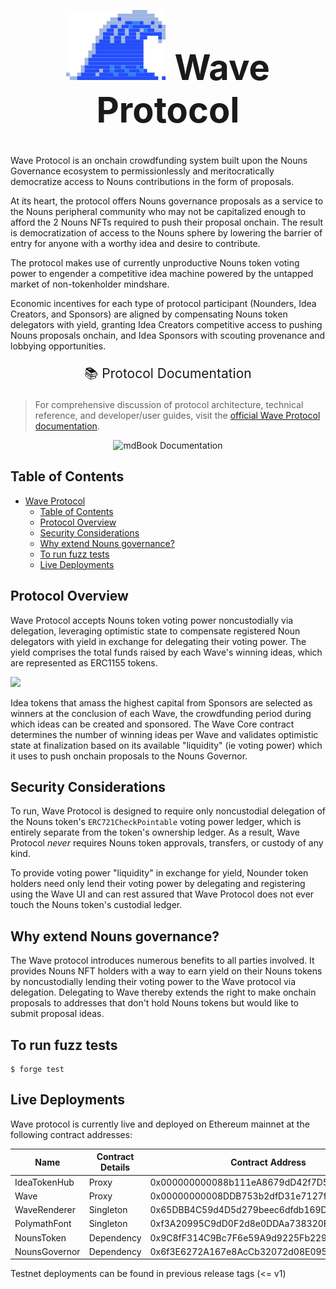 <div align="center" style="font-size: 2em;">

# ![](https://raw.githubusercontent.com/robriks/robriks/main/assets/wave.svg) Wave Protocol

</div>

Wave Protocol is an onchain crowdfunding system built upon the Nouns Governance ecosystem to permissionlessly and meritocratically democratize access to Nouns contributions in the form of proposals.

At its heart, the protocol offers Nouns governance proposals as a service to the Nouns peripheral community who may not be capitalized enough to afford the 2 Nouns NFTs required to push their proposal onchain. The result is democratization of access to the Nouns sphere by lowering the barrier of entry for anyone with a worthy idea and desire to contribute.

The protocol makes use of currently unproductive Nouns token voting power to engender a competitive idea machine powered by the untapped market of non-tokenholder mindshare.

Economic incentives for each type of protocol participant (Nounders, Idea Creators, and Sponsors) are aligned by compensating Nouns token delegators with yield, granting Idea Creators competitive access to pushing Nouns proposals onchain, and Idea Sponsors with scouting provenance and lobbying opportunities.

<div align="center" style="font-size: 1.5em;">

📚 Protocol Documentation

</div>

> For comprehensive discussion of protocol architecture, technical reference, and developer/user guides, visit the [official Wave Protocol documentation](https://nouns-wave-protocol.vercel.app/).

<div align="center">
  <a href="https://nouns-wave-protocol.vercel.app/" style="text-decoration: none;">
    <img src="https://img.shields.io/badge/mdBook-Documentation-blue?style=for-the-badge&logo=book" alt="mdBook Documentation">
  </a>
</div>

## Table of Contents

- [ Wave Protocol](#-wave-protocol)
  - [Table of Contents](#table-of-contents)
  - [Protocol Overview](#protocol-overview)
  - [Security Considerations](#security-considerations)
  - [Why extend Nouns governance?](#why-extend-nouns-governance)
  - [To run fuzz tests](#to-run-fuzz-tests)
  - [Live Deployments](#live-deployments)

## Protocol Overview

Wave Protocol accepts Nouns token voting power noncustodially via delegation, leveraging optimistic state to compensate registered Noun delegators with yield in exchange for delegating their voting power. The yield comprises the total funds raised by each Wave's winning ideas, which are represented as ERC1155 tokens.

![](https://github.com/robriks/nouns-wave-protocol/assets/80549215/227c7ceb-25e8-4db3-84a2-a6345c62e353)

Idea tokens that amass the highest capital from Sponsors are selected as winners at the conclusion of each Wave, the crowdfunding period during which ideas can be created and sponsored. The Wave Core contract determines the number of winning ideas per Wave and validates optimistic state at finalization based on its available "liquidity" (ie voting power) which it uses to push onchain proposals to the Nouns Governor.

## Security Considerations

To run, Wave Protocol is designed to require only noncustodial delegation of the Nouns token's `ERC721CheckPointable` voting power ledger, which is entirely separate from the token's ownership ledger. As a result, Wave Protocol _never_ requires Nouns token approvals, transfers, or custody of any kind.

To provide voting power "liquidity" in exchange for yield, Nounder token holders need only lend their voting power by delegating and registering using the Wave UI and can rest assured that Wave Protocol does not ever touch the Nouns token's custodial ledger.

## Why extend Nouns governance?

The Wave protocol introduces numerous benefits to all parties involved. It provides Nouns NFT holders with a way to earn yield on their Nouns tokens by noncustodially lending their voting power to the Wave protocol via delegation. Delegating to Wave thereby extends the right to make onchain proposals to addresses that don't hold Nouns tokens but would like to submit proposal ideas.

## To run fuzz tests

```shell
$ forge test
```

## Live Deployments

Wave protocol is currently live and deployed on Ethereum mainnet at the following contract addresses:

| Name          | Contract Details | Contract Address                           |
| ------------- | ---------------- | ------------------------------------------ |
| IdeaTokenHub  | Proxy            | 0x000000000088b111eA8679dD42f7D55512fD6bE8 |
| Wave          | Proxy            | 0x00000000008DDB753b2dfD31e7127f4094CE5630 |
| WaveRenderer  | Singleton        | 0x65DBB4C59d4D5d279beec6dfdb169D986c55962C |
| PolymathFont  | Singleton        | 0xf3A20995C9dD0F2d8e0DDAa738320F2C8871BD2b |
| NounsToken    | Dependency       | 0x9C8fF314C9Bc7F6e59A9d9225Fb22946427eDC03 |
| NounsGovernor | Dependency       | 0x6f3E6272A167e8AcCb32072d08E0957F9c79223d |

Testnet deployments can be found in previous release tags (<= v1)
